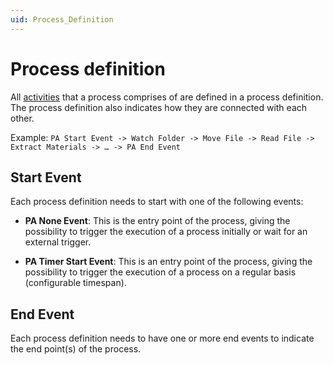 ```yaml
---
uid: Process_Definition
---
```


# Process definition

All [activities](xref:PA_Activities) that a process comprises of are defined in a process definition. The process definition also indicates how they are connected with each other.

Example: `PA Start Event -> Watch Folder -> Move File -> Read File -> Extract Materials -> … -> PA End Event`

## Start Event

Each process definition needs to start with one of the following events:

- **PA None Event**: This is the entry point of the process, giving the possibility to trigger the execution of a process initially or wait for an external trigger.

- **PA Timer Start Event**: This is an entry point of the process, giving the possibility to trigger the execution of a process on a regular basis (configurable timespan).

## End Event

Each process definition needs to have one or more end events to indicate the end point(s) of the process.
